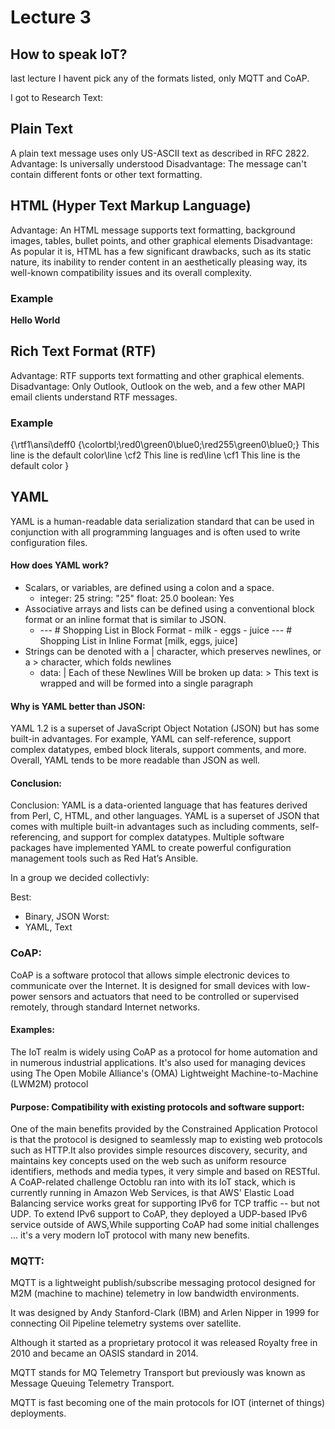 # Lecture 3

## How to speak IoT?
last lecture I havent pick any of the formats listed, only MQTT and CoAP.

I got to Research Text:

## Plain Text
A plain text message uses only US-ASCII text as described in RFC 2822.
Advantage: Is universally understood
Disadvantage: The message can't contain different fonts or other text formatting.

## HTML (Hyper Text Markup Language)
Advantage: An HTML message supports text formatting, background images, tables, bullet points, and other graphical elements
Disadvantage: As popular it is, HTML has a few significant drawbacks, such as its static nature, its inability to render content in an aesthetically pleasing way, its well-known compatibility issues and its overall complexity.

### Example

<html>
<body>
<b>Hello World</b>
</body>
</html>

## Rich Text Format (RTF)
Advantage: RTF supports text formatting and other graphical elements.
Disadvantage: Only Outlook, Outlook on the web, and a few other MAPI email clients understand RTF messages.

### Example

{\rtf1\ansi\deff0
{\colortbl;\red0\green0\blue0;\red255\green0\blue0;}
This line is the default color\line
\cf2
This line is red\line
\cf1
This line is the default color
}

## YAML

YAML is a human-readable data serialization standard that can be used in conjunction with all programming languages and is often used to write configuration files.

#### How does YAML work?

- Scalars, or variables, are defined using a colon and a space.
  - integer: 25 string: "25" float: 25.0 boolean: Yes
- Associative arrays and lists can be defined using a conventional block format or an inline format that is similar to JSON.
  - --- # Shopping List in Block Format - milk - eggs - juice --- # Shopping List in Inline Format [milk, eggs, juice]
- Strings can be denoted with a | character, which preserves newlines, or a > character, which folds newlines
  - data: | Each of these Newlines Will be broken up data: > This text is wrapped and will be formed into a single paragraph
  
#### Why is YAML better than JSON:

YAML 1.2 is a superset of JavaScript Object Notation (JSON) but has some built-in advantages. For example, YAML can self-reference, support complex datatypes, embed block literals, support comments, and more. Overall, YAML tends to be more readable than JSON as well. 

#### Conclusion:
Conclusion:
YAML is a data-oriented language that has features derived from Perl, C, HTML, and other languages.
YAML is a superset of JSON that comes with multiple built-in advantages such as including comments, self-referencing, and support for complex datatypes.
Multiple software packages have implemented YAML to create powerful configuration management tools such as Red Hat’s Ansible.

In a group we decided collectivly:

Best:
- Binary, JSON
Worst:
- YAML, Text

### CoAP:

CoAP is a software protocol that allows simple electronic devices to communicate over the Internet. It is designed for small devices with low-power sensors and actuators that need to be controlled or supervised remotely, through standard Internet networks.
#### Examples:

The IoT realm is widely using CoAP as a protocol for home automation and in numerous industrial applications. It's also used for managing devices using The Open Mobile Alliance's (OMA) Lightweight Machine-to-Machine (LWM2M) protocol

#### Purpose: Compatibility with existing protocols and software support:
One of the main benefits provided by the Constrained Application Protocol is that the protocol is designed to seamlessly map to existing web protocols such as HTTP.It also provides simple resources discovery, security, and maintains key concepts used on the web such as uniform resource identifiers, methods and media types, it very simple and based on RESTful.
A CoAP-related challenge Octoblu ran into with its IoT stack, which is currently running in Amazon Web Services, is that AWS' Elastic Load Balancing service works great for supporting IPv6 for TCP traffic -- but not UDP. To extend IPv6 support to CoAP, they deployed a UDP-based IPv6 service outside of AWS,While supporting CoAP had some initial challenges ... it's a very modern IoT protocol with many new benefits.

### MQTT:
MQTT is a lightweight publish/subscribe messaging protocol designed for M2M (machine to machine) telemetry in low bandwidth environments.

It was designed by Andy Stanford-Clark (IBM) and Arlen Nipper in 1999 for connecting Oil Pipeline telemetry systems over satellite.

Although it started as a proprietary protocol it was released Royalty free in 2010 and became an OASIS standard in 2014.

MQTT stands for MQ Telemetry Transport but previously was known as Message Queuing Telemetry Transport.

MQTT is fast becoming one of the main protocols for IOT (internet of things) deployments. 